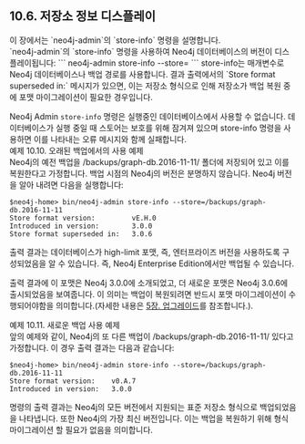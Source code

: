 ## 10.6. 저장소 정보 디스플레이
<div class="abstract">
이 장에서는 `neo4j-admin`의 `store-info` 명령을 설명합니다.
</div>
`neo4j-admin`의 `store-info` 명령을 사용하여 Neo4j 데이터베이스의 버전이 디스플레이됩니다:  
```
neo4j-admin store-info --store=<path-to-store>
```
store-info는 매개변수로 Neo4j 데이터베이스나 백업 경로를 사용합니다. 결과 출력에서의 `Store format superseded in:` 메시지가 있으면, 이는 저장소 형식으로 인해 저장소가 백업 복원 중에 포맷 마이그레이션이 필요한 경우입니다.

<span class="glyphicon glyphicon-info-sign" aria-hidden="true"> </span> Neo4j Admin `store-info` 명령은 실행중인 데이터베이스에서 사용할 수 없습니다. 데이터베이스가 실행 중일 때 스토어는 보호를 위해 잠겨져 있으며 store-info 명령을 사용하면 이를 나타내는 오류 메시지와 함께 실패합니다.  
예제 10.10. 오래된 백업에서의 사용 예제   
Neo4j의 예전 백업을 /backups/graph-db.2016-11-11/ 폴더에 저장되어 있고 이를 복원한다고 가정합니다. 백업 시점의 Neo4j의 버전은 분명하지 않습니다. Neo4j 버전을 알아 내려면 다음을 실행합니다:
```
$neo4j-home> bin/neo4j-admin store-info --store=/backups/graph-db.2016-11-11
Store format version:         vE.H.0
Introduced in version:        3.0.0
Store format superseded in:   3.0.6
```
출력 결과는 데이터베이스가 high-limit 포맷, 즉,  엔터프라이즈 버전을 사용하도록 구성되었음을 알 수 있습니다. 즉, Neo4j Enterprise Edition에서만 백업될 수 있습니다.

출력 결과에 이 포맷은 Neo4j 3.0.0에 소개되었고, 더 새로운 포맷은 Neo4j 3.0.6에 출시되었음을 보여줍니다. 이 의미는 백업이 복원되려면 반드시 포맷 마이그레이션이 수행되어야함을 의미합니다.(자세한 내용은 [5장. 업그레이드](../upgrade.md)를 참조합니다.).

예제 10.11. 새로운 백업 사용 예제  
앞의 예제와 같이, Neo4j의 또 다른 백업이 /backups/graph-db.2016-11-11/ 있다고 가정합니다. 이 경우 출력 결과는 다음과 같습니다:
```
$neo4j-home> bin/neo4j-admin store-info --store=/backups/graph-db.2016-11-11
Store format version:    v0.A.7
Introduced in version:   3.0.0
```
명령의 출력 결과는 Neo4j의 모든 버전에서 지원되는 표준 저장소 형식으로 백업되었음을 나타냅니다. 또한 Neo4j의 가장 최신 버전입니다. 이는 백업을 복원하기 위해 형식 마이그레이션 할 필요가 없음을 의미합니다. 